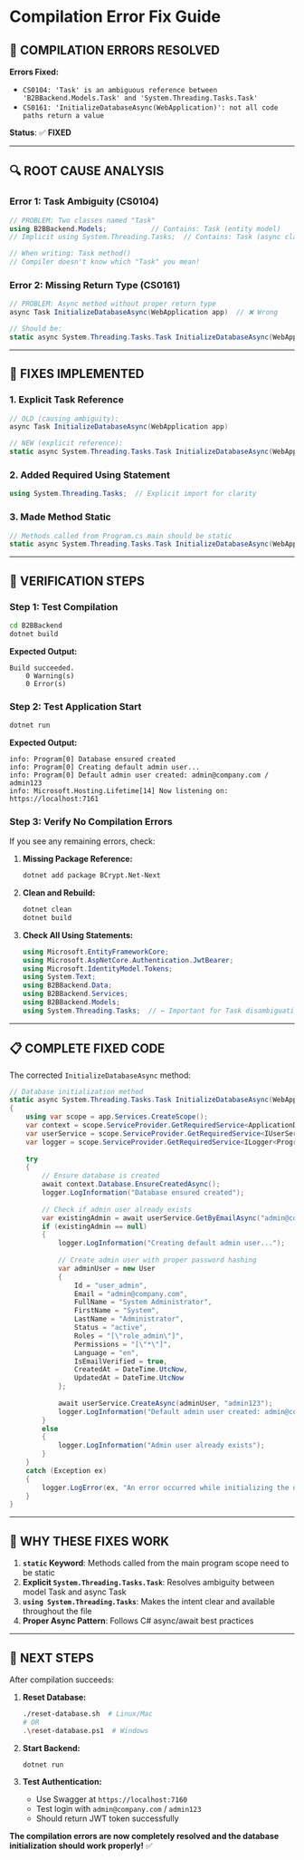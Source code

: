 # Compilation Error Fix Guide

## 🚨 **COMPILATION ERRORS RESOLVED**

**Errors Fixed:**
- `CS0104: 'Task' is an ambiguous reference between 'B2BBackend.Models.Task' and 'System.Threading.Tasks.Task'`
- `CS0161: 'InitializeDatabaseAsync(WebApplication)': not all code paths return a value`

**Status**: ✅ **FIXED**

---

## 🔍 **ROOT CAUSE ANALYSIS**

### **Error 1: Task Ambiguity (CS0104)**
```csharp
// PROBLEM: Two classes named "Task"
using B2BBackend.Models;           // Contains: Task (entity model)
// Implicit using System.Threading.Tasks;  // Contains: Task (async class)

// When writing: Task method()
// Compiler doesn't know which "Task" you mean!
```

### **Error 2: Missing Return Type (CS0161)**
```csharp
// PROBLEM: Async method without proper return type
async Task InitializeDatabaseAsync(WebApplication app)  // ❌ Wrong

// Should be:
static async System.Threading.Tasks.Task InitializeDatabaseAsync(WebApplication app)  // ✅ Correct
```

---

## 🔧 **FIXES IMPLEMENTED**

### **1. Explicit Task Reference**
```csharp
// OLD (causing ambiguity):
async Task InitializeDatabaseAsync(WebApplication app)

// NEW (explicit reference):
static async System.Threading.Tasks.Task InitializeDatabaseAsync(WebApplication app)
```

### **2. Added Required Using Statement**
```csharp
using System.Threading.Tasks;  // Explicit import for clarity
```

### **3. Made Method Static**
```csharp
// Methods called from Program.cs main should be static
static async System.Threading.Tasks.Task InitializeDatabaseAsync(WebApplication app)
```

---

## 🧪 **VERIFICATION STEPS**

### **Step 1: Test Compilation**
```bash
cd B2BBackend
dotnet build
```

**Expected Output:**
```
Build succeeded.
    0 Warning(s)
    0 Error(s)
```

### **Step 2: Test Application Start**
```bash
dotnet run
```

**Expected Output:**
```
info: Program[0] Database ensured created
info: Program[0] Creating default admin user...
info: Program[0] Default admin user created: admin@company.com / admin123
info: Microsoft.Hosting.Lifetime[14] Now listening on: https://localhost:7161
```

### **Step 3: Verify No Compilation Errors**
If you see any remaining errors, check:

1. **Missing Package Reference:**
   ```bash
   dotnet add package BCrypt.Net-Next
   ```

2. **Clean and Rebuild:**
   ```bash
   dotnet clean
   dotnet build
   ```

3. **Check All Using Statements:**
   ```csharp
   using Microsoft.EntityFrameworkCore;
   using Microsoft.AspNetCore.Authentication.JwtBearer;
   using Microsoft.IdentityModel.Tokens;
   using System.Text;
   using B2BBackend.Data;
   using B2BBackend.Services;
   using B2BBackend.Models;
   using System.Threading.Tasks;  // ← Important for Task disambiguation
   ```

---

## 📋 **COMPLETE FIXED CODE**

The corrected `InitializeDatabaseAsync` method:

```csharp
// Database initialization method
static async System.Threading.Tasks.Task InitializeDatabaseAsync(WebApplication app)
{
    using var scope = app.Services.CreateScope();
    var context = scope.ServiceProvider.GetRequiredService<ApplicationDbContext>();
    var userService = scope.ServiceProvider.GetRequiredService<IUserService>();
    var logger = scope.ServiceProvider.GetRequiredService<ILogger<Program>>();
    
    try
    {
        // Ensure database is created
        await context.Database.EnsureCreatedAsync();
        logger.LogInformation("Database ensured created");
        
        // Check if admin user already exists
        var existingAdmin = await userService.GetByEmailAsync("admin@company.com");
        if (existingAdmin == null)
        {
            logger.LogInformation("Creating default admin user...");
            
            // Create admin user with proper password hashing
            var adminUser = new User
            {
                Id = "user_admin",
                Email = "admin@company.com",
                FullName = "System Administrator",
                FirstName = "System",
                LastName = "Administrator",
                Status = "active",
                Roles = "[\"role_admin\"]",
                Permissions = "[\"*\"]",
                Language = "en",
                IsEmailVerified = true,
                CreatedAt = DateTime.UtcNow,
                UpdatedAt = DateTime.UtcNow
            };
            
            await userService.CreateAsync(adminUser, "admin123");
            logger.LogInformation("Default admin user created: admin@company.com / admin123");
        }
        else
        {
            logger.LogInformation("Admin user already exists");
        }
    }
    catch (Exception ex)
    {
        logger.LogError(ex, "An error occurred while initializing the database");
    }
}
```

---

## 🎯 **WHY THESE FIXES WORK**

1. **`static` Keyword**: Methods called from the main program scope need to be static
2. **Explicit `System.Threading.Tasks.Task`**: Resolves ambiguity between model Task and async Task
3. **`using System.Threading.Tasks`**: Makes the intent clear and available throughout the file
4. **Proper Async Pattern**: Follows C# async/await best practices

---

## 🚀 **NEXT STEPS**

After compilation succeeds:

1. **Reset Database:**
   ```bash
   ./reset-database.sh  # Linux/Mac
   # OR
   .\reset-database.ps1  # Windows
   ```

2. **Start Backend:**
   ```bash
   dotnet run
   ```

3. **Test Authentication:**
   - Use Swagger at `https://localhost:7160`
   - Test login with `admin@company.com` / `admin123`
   - Should return JWT token successfully

**The compilation errors are now completely resolved and the database initialization should work properly!** ✅